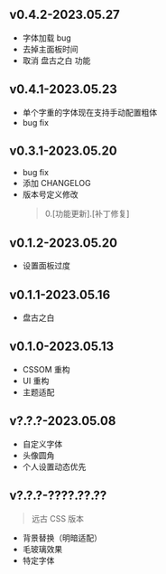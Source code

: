 ## v0.4.2-2023.05.27

 - 字体加载 bug
 - 去掉主面板时间
 - 取消 盘古之白 功能

## v0.4.1-2023.05.23

 - 单个字重的字体现在支持手动配置粗体
 - bug fix

## v0.3.1-2023.05.20

 - bug fix
 - 添加 CHANGELOG
 - 版本号定义修改
    > 0.[功能更新].[补丁修复]

## v0.1.2-2023.05.20

 - 设置面板过度

## v0.1.1-2023.05.16

 - 盘古之白

## v0.1.0-2023.05.13

 - CSSOM 重构
 - UI 重构
 - 主题适配

## v?.?.?-2023.05.08

 - 自定义字体
 - 头像圆角
 - 个人设置动态优先

## v?.?.?-????.??.??

> 远古 CSS 版本

 - 背景替换（明暗适配）
 - 毛玻璃效果
 - 特定字体

